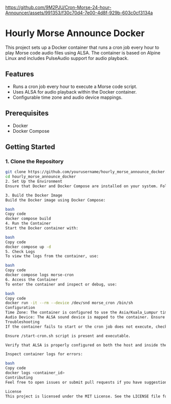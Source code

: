 https://github.com/9M2PJU/Cron-Morse-24-hour-Announcer/assets/991353/f30c70d4-7e00-4d8f-929b-603c0cf3134a

# Hourly Morse Announce Docker

This project sets up a Docker container that runs a cron job every hour to play Morse code audio files using ALSA. The container is based on Alpine Linux and includes PulseAudio support for audio playback.

## Features

- Runs a cron job every hour to execute a Morse code script.
- Uses ALSA for audio playback within the Docker container.
- Configurable time zone and audio device mappings.

## Prerequisites

- Docker
- Docker Compose

## Getting Started

### 1. Clone the Repository

```bash
git clone https://github.com/yourusername/hourly_morse_announce_docker.git
cd hourly_morse_announce_docker
2. Set Up the Environment
Ensure that Docker and Docker Compose are installed on your system. Follow the installation instructions on the Docker website if needed.

3. Build the Docker Image
Build the Docker image using Docker Compose:

bash
Copy code
docker compose build
4. Run the Container
Start the Docker container with:

bash
Copy code
docker compose up -d
5. Check Logs
To view the logs from the container, use:

bash
Copy code
docker compose logs morse-cron
6. Access the Container
To enter the container and inspect or debug, use:

bash
Copy code
docker run -it --rm --device /dev/snd morse_cron /bin/sh
Configuration
Time Zone: The container is configured to use the Asia/Kuala_Lumpur time zone. Adjust the TZ environment variable in the docker-compose.yml file if needed.
Audio Device: The ALSA sound device is mapped to the container. Ensure your host system’s sound device is accessible by Docker.
Troubleshooting
If the container fails to start or the cron job does not execute, check the following:

Ensure /start-cron.sh script is present and executable.

Verify that ALSA is properly configured on both the host and inside the container.

Inspect container logs for errors:

bash
Copy code
docker logs <container_id>
Contributing
Feel free to open issues or submit pull requests if you have suggestions or improvements.

License
This project is licensed under the MIT License. See the LICENSE file for details.

